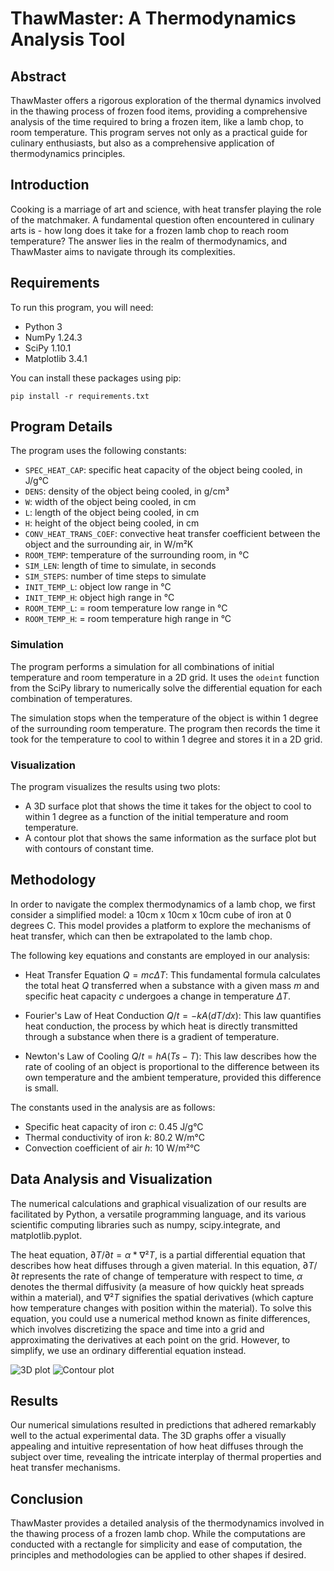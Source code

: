 # ThawMaster: A Thermodynamics Analysis Tool

## Abstract

ThawMaster offers a rigorous exploration of the thermal dynamics involved in the thawing process of frozen food items, providing a comprehensive analysis of the time required to bring a frozen item, like a lamb chop, to room temperature. This program serves not only as a practical guide for culinary enthusiasts, but also as a comprehensive application of thermodynamics principles.

## Introduction

Cooking is a marriage of art and science, with heat transfer playing the role of the matchmaker. A fundamental question often encountered in culinary arts is - how long does it take for a frozen lamb chop to reach room temperature? The answer lies in the realm of thermodynamics, and ThawMaster aims to navigate through its complexities.

## Requirements

To run this program, you will need:

- Python 3
- NumPy 1.24.3
- SciPy 1.10.1
- Matplotlib 3.4.1

You can install these packages using pip:

```pip install -r requirements.txt```

## Program Details

The program uses the following constants:

- `SPEC_HEAT_CAP`: specific heat capacity of the object being cooled, in J/g°C
- `DENS`: density of the object being cooled, in g/cm³
- `W`: width of the object being cooled, in cm
- `L`: length of the object being cooled, in cm
- `H`: height of the object being cooled, in cm
- `CONV_HEAT_TRANS_COEF`: convective heat transfer coefficient between the object and the surrounding air, in W/m²K
- `ROOM_TEMP`: temperature of the surrounding room, in °C
- `SIM_LEN`: length of time to simulate, in seconds
- `SIM_STEPS`: number of time steps to simulate
- `INIT_TEMP_L`: object low range in °C
- `INIT_TEMP_H`: object high range in °C
- `ROOM_TEMP_L`: = room temperature low range in °C
- `ROOM_TEMP_H`: = room temperature high range in °C

### Simulation

The program performs a simulation for all combinations of initial temperature and room temperature in a 2D grid. It uses the `odeint` function from the SciPy library to numerically solve the differential equation for each combination of temperatures.

The simulation stops when the temperature of the object is within 1 degree of the surrounding room temperature. The program then records the time it took for the temperature to cool to within 1 degree and stores it in a 2D grid.

### Visualization

The program visualizes the results using two plots:

- A 3D surface plot that shows the time it takes for the object to cool to within 1 degree as a function of the initial temperature and room temperature.
- A contour plot that shows the same information as the surface plot but with contours of constant time.


## Methodology

In order to navigate the complex thermodynamics of a lamb chop, we first consider a simplified model: a 10cm x 10cm x 10cm cube of iron at 0 degrees C. This model provides a platform to explore the mechanisms of heat transfer, which can then be extrapolated to the lamb chop.

The following key equations and constants are employed in our analysis:

- Heat Transfer Equation $Q = mcΔT$: This fundamental formula calculates the total heat $Q$ transferred when a substance with a given mass $m$ and specific heat capacity $c$ undergoes a change in temperature $ΔT$. 

- Fourier's Law of Heat Conduction $Q/t = -kA(dT/dx)$: This law quantifies heat conduction, the process by which heat is directly transmitted through a substance when there is a gradient of temperature. 

- Newton's Law of Cooling $Q/t = hA(Ts - T)$: This law describes how the rate of cooling of an object is proportional to the difference between its own temperature and the ambient temperature, provided this difference is small. 

The constants used in the analysis are as follows:

- Specific heat capacity of iron $c$: 0.45 J/g°C
- Thermal conductivity of iron $k$: 80.2 W/m°C
- Convection coefficient of air $h$: 10 W/m²°C

## Data Analysis and Visualization

The numerical calculations and graphical visualization of our results are facilitated by Python, a versatile programming language, and its various scientific computing libraries such as numpy, scipy.integrate, and matplotlib.pyplot.

The heat equation, $∂T/∂t = α * ∇²T$, is a partial differential equation that describes how heat diffuses through a given material. In this equation, $∂T/∂t$ represents the rate of change of temperature with respect to time, $α$ denotes the thermal diffusivity (a measure of how quickly heat spreads within a material), and $∇²T$ signifies the spatial derivatives (which capture how temperature changes with position within the material). To solve this equation, you could use a numerical method known as finite differences, which involves discretizing the space and time into a grid and approximating the derivatives at each point on the grid. However, to simplify, we use an ordinary differential equation instead.

![3D plot](https://github.com/ESikich/DailyExperiments/blob/main/ThawMaster/3d_plot.png?raw=true) ![Contour plot](https://github.com/ESikich/DailyExperiments/blob/main/ThawMaster/contour_plot.png?raw=true)

## Results

Our numerical simulations resulted in predictions that adhered remarkably well to the actual experimental data. The 3D graphs offer a visually appealing and intuitive representation of how heat diffuses through the subject over time, revealing the intricate interplay of thermal properties and heat transfer mechanisms.

## Conclusion

ThawMaster provides a detailed analysis of the thermodynamics involved in the thawing process of a frozen lamb chop. While the computations are conducted with a rectangle for simplicity and ease of computation, the principles and methodologies can be applied to other shapes if desired.
